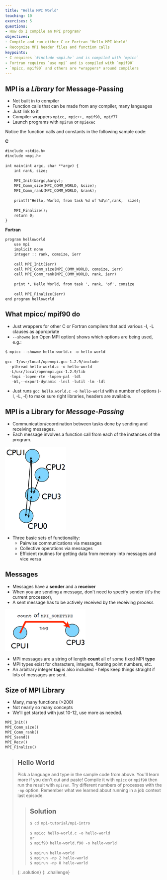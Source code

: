 ```yaml
---
title: "Hello MPI World"
teaching: 10
exercises: 5
questions:
- How do I compile an MPI program?
objectives:
- Compile and run either C or Fortran "Hello MPI World"
- Recognize MPI header files and function calls 
keypoints:
- C requires `#include <mpi.h>` and is compiled with `mpicc`
- Fortran requires `use mpi` and is compiled with `mpif90`
- `mpicc, mpif90` and others are *wrappers* around compilers
---
```


## MPI is a *Library* for Message-Passing

- Not built in to compiler
- Function calls that can be made from any compiler, many languages
- Just link to it
- Compiler wrappers `mpicc, mpic++, mpif90, mpif77` 
- Launch programs with `mpirun` or `mpiexec`

Notice the function calls and constants in the following sample code:

**C**   

```
#include <stdio.h>
#include <mpi.h>

int main(int argc, char **argv) {
    int rank, size;

    MPI_Init(&argc,&argv);
    MPI_Comm_size(MPI_COMM_WORLD, &size);
    MPI_Comm_rank(MPI_COMM_WORLD, &rank);

    printf("Hello, World, from task %d of %d\n",rank,  size);

    MPI_Finalize();
    return 0;
}
```


**Fortran**  

```
program helloworld
    use mpi
    implicit none
    integer :: rank, comsize, ierr

    call MPI_Init(ierr)
    call MPI_Comm_size(MPI_COMM_WORLD, comsize, ierr)
    call MPI_Comm_rank(MPI_COMM_WORLD, rank, ierr)

    print *,'Hello World, from task ', rank, 'of', comsize

    call MPI_Finalize(ierr)
end program helloworld

```

## What mpicc/ mpif90 do

- Just wrappers for other C or Fortran compilers that add various -I, -L clauses as appropriate
- `--showme` (an Open MPI option) shows which options are being used, e.g.:

```
$ mpicc --showme hello-world.c -o hello-world

gcc -I/usr/local/openmpi.gcc-1.2.9/include
  -pthread hello-world.c -o hello-world
  -L/usr/local/openmpi.gcc-1.2.9/lib
  -lmpi -lopen-rte -lopen-pal -ldl
   -Wl,--export-dynamic -lnsl -lutil -lm -ldl
```

- Just runs `gcc hello.world.c -o hello-world` with a number of options (-I, -L, -l) to make sure right libraries, headers are available.


## MPI is a Library for *Message-Passing*
- Communication/coordination between tasks done by sending and receiving messages.
- Each message involves a function call from each of the instances of the program.
 
![message passing](../fig/message_passing.png)

 - Three basic sets of functionality: 
   - Pairwise communications via messages
   - Collective operations via messages
   - Efficient routines for getting data from memory into messages and vice versa

## Messages
- Messages have a **sender** and a **receiver**
- When you are sending a message, don't need to specify sender (it's the current processor),
- A sent message has to be actively received by the receiving process

![messages](../fig/messages.png)

- MPI messages are a string of length __count__ all of some fixed MPI __type__
- MPI types exist for characters, integers, floating point numbers, etc.
- An arbitrary integer __tag__ is also included - helps keep things straight if lots of messages are sent. 
 
## Size of MPI Library   
- Many, many functions (>200)
- Not nearly so many concepts
- We'll get started with just 10-12, use more as needed.

```
MPI_Init()  
MPI_Comm_size()  
MPI_Comm_rank()  
MPI_Ssend()  
MPI_Recv()  
MPI_Finalize()  
```

> ## Hello World
> Pick a language and type in the sample code from above.
> You'll learn more if you don't cut and paste!
> Compile it with `mpicc` or `mpif90` then run the result with `mpirun`. 
> Try different numbers of processes with the `-np` option.
> Remember what we learned about running in a job context last episode.
>
> > ## Solution
> > ```
> > $ cd mpi-tutorial/mpi-intro
> > 
> > $ mpicc hello-world.c -o hello-world
> > or 
> > $ mpif90 hello-world.f90 -o hello-world
> > 
> > $ mpirun hello-world
> > $ mpirun -np 2 hello-world
> > $ mpirun -np 8 hello-world
> > ```
> {: .solution}
{: .challenge}

